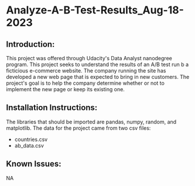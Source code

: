 # Analyze-A-B-Test-Results_Aug-18-2023

## Introduction:

This project was offered through Udacity's Data Analyst nanodegree program. This project seeks to understand the results of an A/B test run b a ficticious e-commerce website. The company running the site has developed a new web page that is expected to bring in new customers. The project's goal is to help the company determine whether or not to implement the new page or keep its existing one.

## Installation Instructions:
The libraries that should be imported are pandas, numpy, random, and matplotlib. The data for the project came from two csv files:
  - countries.csv
  - ab_data.csv

## Known Issues:
NA

